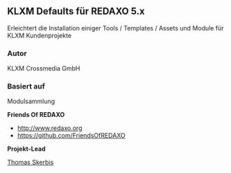## KLXM Defaults für REDAXO 5.x

Erleichtert die Installation einiger Tools / Templates / Assets und Module für KLXM Kundenprojekte


### Autor

KLXM Crossmedia GmbH

### Basiert auf

Modulsammlung 

**Friends Of REDAXO**

* http://www.redaxo.org
* https://github.com/FriendsOfREDAXO

**Projekt-Lead**

[Thomas Skerbis](https://github.com/KLXM)
